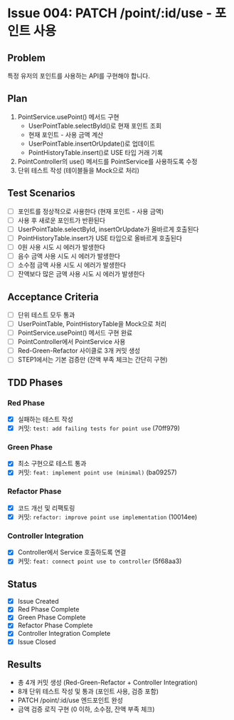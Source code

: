 # Issue 004: PATCH /point/:id/use - 포인트 사용

## Problem
특정 유저의 포인트를 사용하는 API를 구현해야 합니다.

## Plan
1. PointService.usePoint() 메서드 구현
   - UserPointTable.selectById()로 현재 포인트 조회
   - 현재 포인트 - 사용 금액 계산
   - UserPointTable.insertOrUpdate()로 업데이트
   - PointHistoryTable.insert()로 USE 타입 거래 기록
2. PointController의 use() 메서드를 PointService를 사용하도록 수정
3. 단위 테스트 작성 (테이블들을 Mock으로 처리)

## Test Scenarios
- [ ] 포인트를 정상적으로 사용한다 (현재 포인트 - 사용 금액)
- [ ] 사용 후 새로운 포인트가 반환된다
- [ ] UserPointTable.selectById, insertOrUpdate가 올바르게 호출된다
- [ ] PointHistoryTable.insert가 USE 타입으로 올바르게 호출된다
- [ ] 0원 사용 시도 시 에러가 발생한다
- [ ] 음수 금액 사용 시도 시 에러가 발생한다
- [ ] 소수점 금액 사용 시도 시 에러가 발생한다
- [ ] 잔액보다 많은 금액 사용 시도 시 에러가 발생한다

## Acceptance Criteria
- [ ] 단위 테스트 모두 통과
- [ ] UserPointTable, PointHistoryTable을 Mock으로 처리
- [ ] PointService.usePoint() 메서드 구현 완료
- [ ] PointController에서 PointService 사용
- [ ] Red-Green-Refactor 사이클로 3개 커밋 생성
- [ ] STEP1에서는 기본 검증만 (잔액 부족 체크는 간단히 구현)

## TDD Phases
### Red Phase
- [x] 실패하는 테스트 작성
- [x] 커밋: `test: add failing tests for point use` (70ff979)

### Green Phase
- [x] 최소 구현으로 테스트 통과
- [x] 커밋: `feat: implement point use (minimal)` (ba09257)

### Refactor Phase
- [x] 코드 개선 및 리팩토링
- [x] 커밋: `refactor: improve point use implementation` (10014ee)

### Controller Integration
- [x] Controller에서 Service 호출하도록 연결
- [x] 커밋: `feat: connect point use to controller` (5f68aa3)

## Status
- [x] Issue Created
- [x] Red Phase Complete
- [x] Green Phase Complete
- [x] Refactor Phase Complete
- [x] Controller Integration Complete
- [x] Issue Closed

## Results
- 총 4개 커밋 생성 (Red-Green-Refactor + Controller Integration)
- 8개 단위 테스트 작성 및 통과 (포인트 사용, 검증 포함)
- PATCH /point/:id/use 엔드포인트 완성
- 금액 검증 로직 구현 (0 이하, 소수점, 잔액 부족 체크)
